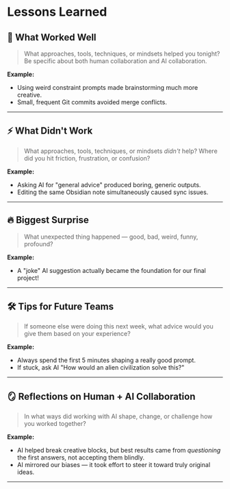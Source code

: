 # Lessons Learned

## 🧠 What Worked Well
> What approaches, tools, techniques, or mindsets helped you tonight?
> Be specific about both human collaboration and AI collaboration.

**Example:**  
- Using weird constraint prompts made brainstorming much more creative.
- Small, frequent Git commits avoided merge conflicts.

---

## ⚡ What Didn't Work
> What approaches, tools, techniques, or mindsets *didn't* help?
> Where did you hit friction, frustration, or confusion?

**Example:**  
- Asking AI for "general advice" produced boring, generic outputs.
- Editing the same Obsidian note simultaneously caused sync issues.

---

## 🔥 Biggest Surprise
> What unexpected thing happened — good, bad, weird, funny, profound?

**Example:**  
- A "joke" AI suggestion actually became the foundation for our final project!

---

## 🛠 Tips for Future Teams
> If someone else were doing this next week, what advice would you give them based on your experience?

**Example:**  
- Always spend the first 5 minutes shaping a really good prompt.
- If stuck, ask AI "How would an alien civilization solve this?"

---

## 🪞 Reflections on Human + AI Collaboration
> In what ways did working with AI shape, change, or challenge how you worked together?

**Example:**  
- AI helped break creative blocks, but best results came from *questioning* the first answers, not accepting them blindly.
- AI mirrored our biases — it took effort to steer it toward truly original ideas.

---
